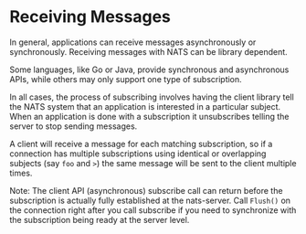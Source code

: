 # Receiving Messages

In general, applications can receive messages asynchronously or synchronously. Receiving messages with NATS can be library dependent.

Some languages, like Go or Java, provide synchronous and asynchronous APIs, while others may only support one type of subscription.

In all cases, the process of subscribing involves having the client library tell the NATS system that an application is interested in a particular subject. When an application is done with a subscription it unsubscribes telling the server to stop sending messages.

A client will receive a message for each matching subscription, so if a connection has multiple subscriptions using identical or overlapping subjects \(say `foo` and `>`\) the same message will be sent to the client multiple times.

Note: The client API (asynchronous) subscribe call can return before the subscription is actually fully established at the nats-server. Call `Flush()` on the connection right after you call subscribe if you need to synchronize with the subscription being ready at the server level.